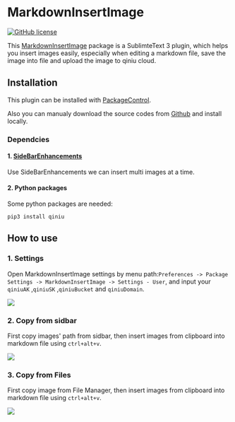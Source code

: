 MarkdownInsertImage
==============================================================
[![GitHub license](https://img.shields.io/badge/license-MIT-blue.svg)](https://raw.githubusercontent.com/lizhiyong2000/MarkdownInsertImage/master/LICENSE)

This [MarkdownInsertImage](https://packagecontrol.io/browse) package is a SublimteText 3 plugin, which helps you insert images easily, especially when editing a markdown file, save the image into file and upload the image to qiniu cloud.

## Installation
This plugin can be installed with [PackageControl](https://packagecontrol.io/packages/MardownInsertImage).

Also you can manualy download the source codes from [Github](https://github.com/lizhiyong2000/MarkdownInsertImage) and install locally.

### Dependcies
####  1. [SideBarEnhancements](https://packagecontrol.io/packages/SideBarEnhancements)

Use SideBarEnhancements we can insert multi images at a time.
####  2. Python packages
Some python packages are needed:
```
pip3 install qiniu
```

## How to use

### 1. Settings

Open MarkdownInsertImage settings by menu path:`Preferences -> Package Settings -> MarkdownInsertImage -> Settings - User`, and input your `qiniuAK` ,`qiniuSK` ,`qiniuBucket` and `qiniuDomain`.

![](http://carforeasy.cn/README-1ebdc431.png)

### 2. Copy from sidbar
First copy images' path from sidbar, then  insert images from clipboard into markdown file using `ctrl+alt+v`.

![](http://carforeasy.cn/README-298f5405.gif)


### 3. Copy from Files 

First copy image from File Manager, then  insert images from clipboard into markdown file using `ctrl+alt+v`.

![](http://carforeasy.cn/README-d8118598.gif)










